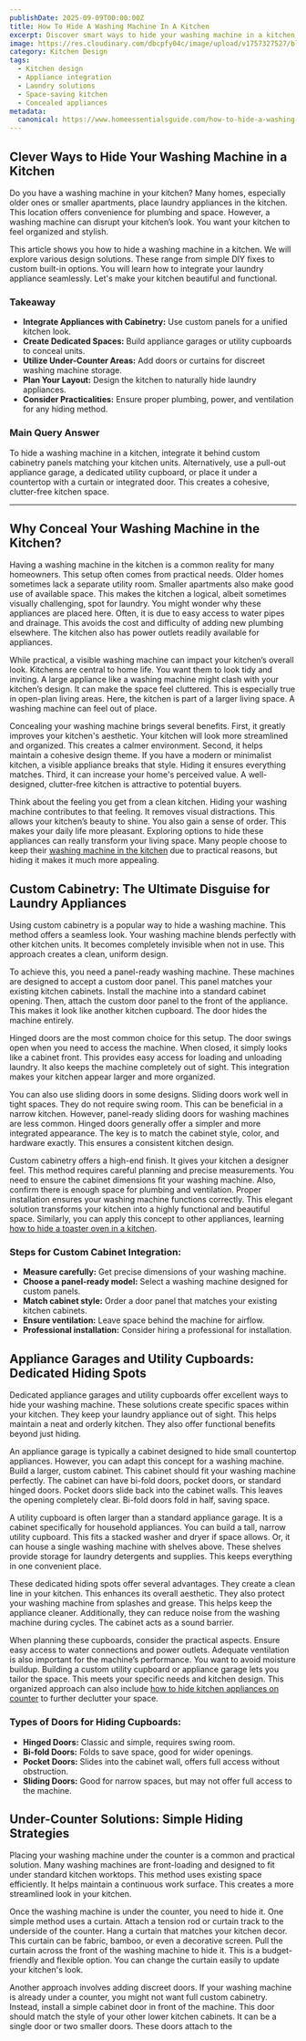 ```yaml
---
publishDate: 2025-09-09T00:00:00Z
title: How To Hide A Washing Machine In A Kitchen
excerpt: Discover smart ways to hide your washing machine in a kitchen. Learn clever design ideas, custom cabinetry, and space-saving solutions for a seamless, stylish kitchen. Keep your laundry out of sight.
image: https://res.cloudinary.com/dbcpfy04c/image/upload/v1757327527/blog_image_1757327526_cmtnqv.webp
category: Kitchen Design
tags:
  - Kitchen design
  - Appliance integration
  - Laundry solutions
  - Space-saving kitchen
  - Concealed appliances
metadata:
  canonical: https://www.homeessentialsguide.com/how-to-hide-a-washing-machine-in-a-kitchen
---
```


## Clever Ways to Hide Your Washing Machine in a Kitchen

Do you have a washing machine in your kitchen? Many homes, especially older ones or smaller apartments, place laundry appliances in the kitchen. This location offers convenience for plumbing and space. However, a washing machine can disrupt your kitchen’s look. You want your kitchen to feel organized and stylish.

This article shows you how to hide a washing machine in a kitchen. We will explore various design solutions. These range from simple DIY fixes to custom built-in options. You will learn how to integrate your laundry appliance seamlessly. Let's make your kitchen beautiful and functional.

### Takeaway

*   **Integrate Appliances with Cabinetry:** Use custom panels for a unified kitchen look.
*   **Create Dedicated Spaces:** Build appliance garages or utility cupboards to conceal units.
*   **Utilize Under-Counter Areas:** Add doors or curtains for discreet washing machine storage.
*   **Plan Your Layout:** Design the kitchen to naturally hide laundry appliances.
*   **Consider Practicalities:** Ensure proper plumbing, power, and ventilation for any hiding method.

### Main Query Answer

To hide a washing machine in a kitchen, integrate it behind custom cabinetry panels matching your kitchen units. Alternatively, use a pull-out appliance garage, a dedicated utility cupboard, or place it under a countertop with a curtain or integrated door. This creates a cohesive, clutter-free kitchen space.

---

## Why Conceal Your Washing Machine in the Kitchen?

Having a washing machine in the kitchen is a common reality for many homeowners. This setup often comes from practical needs. Older homes sometimes lack a separate utility room. Smaller apartments also make good use of available space. This makes the kitchen a logical, albeit sometimes visually challenging, spot for laundry. You might wonder why these appliances are placed here. Often, it is due to easy access to water pipes and drainage. This avoids the cost and difficulty of adding new plumbing elsewhere. The kitchen also has power outlets readily available for appliances.

While practical, a visible washing machine can impact your kitchen’s overall look. Kitchens are central to home life. You want them to look tidy and inviting. A large appliance like a washing machine might clash with your kitchen’s design. It can make the space feel cluttered. This is especially true in open-plan living areas. Here, the kitchen is part of a larger living space. A washing machine can feel out of place.

Concealing your washing machine brings several benefits. First, it greatly improves your kitchen's aesthetic. Your kitchen will look more streamlined and organized. This creates a calmer environment. Second, it helps maintain a cohesive design theme. If you have a modern or minimalist kitchen, a visible appliance breaks that style. Hiding it ensures everything matches. Third, it can increase your home's perceived value. A well-designed, clutter-free kitchen is attractive to potential buyers.

Think about the feeling you get from a clean kitchen. Hiding your washing machine contributes to that feeling. It removes visual distractions. This allows your kitchen’s beauty to shine. You also gain a sense of order. This makes your daily life more pleasant. Exploring options to hide these appliances can really transform your living space. Many people choose to keep their [washing machine in the kitchen](https://homeessentialsguide.com/why-is-the-washing-machine-in-the-kitchen) due to practical reasons, but hiding it makes it much more appealing.

## Custom Cabinetry: The Ultimate Disguise for Laundry Appliances

Using custom cabinetry is a popular way to hide a washing machine. This method offers a seamless look. Your washing machine blends perfectly with other kitchen units. It becomes completely invisible when not in use. This approach creates a clean, uniform design.

To achieve this, you need a panel-ready washing machine. These machines are designed to accept a custom door panel. This panel matches your existing kitchen cabinets. Install the machine into a standard cabinet opening. Then, attach the custom door panel to the front of the appliance. This makes it look like another kitchen cupboard. The door hides the machine entirely.

Hinged doors are the most common choice for this setup. The door swings open when you need to access the machine. When closed, it simply looks like a cabinet front. This provides easy access for loading and unloading laundry. It also keeps the machine completely out of sight. This integration makes your kitchen appear larger and more organized.

You can also use sliding doors in some designs. Sliding doors work well in tight spaces. They do not require swing room. This can be beneficial in a narrow kitchen. However, panel-ready sliding doors for washing machines are less common. Hinged doors generally offer a simpler and more integrated appearance. The key is to match the cabinet style, color, and hardware exactly. This ensures a consistent kitchen design.

Custom cabinetry offers a high-end finish. It gives your kitchen a designer feel. This method requires careful planning and precise measurements. You need to ensure the cabinet dimensions fit your washing machine. Also, confirm there is enough space for plumbing and ventilation. Proper installation ensures your washing machine functions correctly. This elegant solution transforms your kitchen into a highly functional and beautiful space. Similarly, you can apply this concept to other appliances, learning [how to hide a toaster oven in a kitchen](https://homeessentialsguide.com/how-to-hide-toaster-oven-in-kitchen).

### Steps for Custom Cabinet Integration:

*   **Measure carefully:** Get precise dimensions of your washing machine.
*   **Choose a panel-ready model:** Select a washing machine designed for custom panels.
*   **Match cabinet style:** Order a door panel that matches your existing kitchen cabinets.
*   **Ensure ventilation:** Leave space behind the machine for airflow.
*   **Professional installation:** Consider hiring a professional for installation.

## Appliance Garages and Utility Cupboards: Dedicated Hiding Spots

Dedicated appliance garages and utility cupboards offer excellent ways to hide your washing machine. These solutions create specific spaces within your kitchen. They keep your laundry appliance out of sight. This helps maintain a neat and orderly kitchen. They also offer functional benefits beyond just hiding.

An appliance garage is typically a cabinet designed to hide small countertop appliances. However, you can adapt this concept for a washing machine. Build a larger, custom cabinet. This cabinet should fit your washing machine perfectly. The cabinet can have bi-fold doors, pocket doors, or standard hinged doors. Pocket doors slide back into the cabinet walls. This leaves the opening completely clear. Bi-fold doors fold in half, saving space.

A utility cupboard is often larger than a standard appliance garage. It is a cabinet specifically for household appliances. You can build a tall, narrow utility cupboard. This fits a stacked washer and dryer if space allows. Or, it can house a single washing machine with shelves above. These shelves provide storage for laundry detergents and supplies. This keeps everything in one convenient place.

These dedicated hiding spots offer several advantages. They create a clean line in your kitchen. This enhances its overall aesthetic. They also protect your washing machine from splashes and grease. This helps keep the appliance cleaner. Additionally, they can reduce noise from the washing machine during cycles. The cabinet acts as a sound barrier.

When planning these cupboards, consider the practical aspects. Ensure easy access to water connections and power outlets. Adequate ventilation is also important for the machine’s performance. You want to avoid moisture buildup. Building a custom utility cupboard or appliance garage lets you tailor the space. This meets your specific needs and kitchen design. This organized approach can also include [how to hide kitchen appliances on counter](https://homeessentialsguide.com/how-to-hide-kitchen-appliances-on-counter) to further declutter your space.

### Types of Doors for Hiding Cupboards:

*   **Hinged Doors:** Classic and simple, requires swing room.
*   **Bi-fold Doors:** Folds to save space, good for wider openings.
*   **Pocket Doors:** Slides into the cabinet wall, offers full access without obstruction.
*   **Sliding Doors:** Good for narrow spaces, but may not offer full access to the machine.

## Under-Counter Solutions: Simple Hiding Strategies

Placing your washing machine under the counter is a common and practical solution. Many washing machines are front-loading and designed to fit under standard kitchen worktops. This method uses existing space efficiently. It helps maintain a continuous work surface. This creates a more streamlined look in your kitchen.

Once the washing machine is under the counter, you need to hide it. One simple method uses a curtain. Attach a tension rod or curtain track to the underside of the counter. Hang a curtain that matches your kitchen decor. This curtain can be fabric, bamboo, or even a decorative screen. Pull the curtain across the front of the washing machine to hide it. This is a budget-friendly and flexible option. You can change the curtain easily to update your kitchen's look.

Another approach involves adding discreet doors. If your washing machine is already under a counter, you might not want full custom cabinetry. Instead, install a simple cabinet door in front of the machine. This door should match the style of your other lower kitchen cabinets. It can be a single door or two smaller doors. These doors attach to the